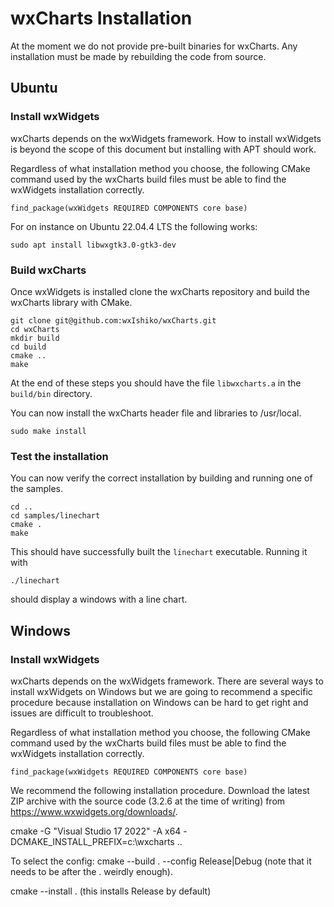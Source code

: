 # wxCharts Installation

At the moment we do not provide pre-built binaries for wxCharts. Any installation must be made by rebuilding the code
from source.

## Ubuntu

### Install wxWidgets

wxCharts depends on the wxWidgets framework. How to install wxWidgets is beyond the scope of this document but
installing with APT should work.

Regardless of what installation method you choose, the following CMake command used by the wxCharts build files must be
able to find the wxWidgets installation correctly.
```
find_package(wxWidgets REQUIRED COMPONENTS core base)
```

For on instance on Ubuntu 22.04.4 LTS the following works:
```
sudo apt install libwxgtk3.0-gtk3-dev
``` 

### Build wxCharts

Once wxWidgets is installed clone the wxCharts repository and build the wxCharts library with CMake.
```
git clone git@github.com:wxIshiko/wxCharts.git
cd wxCharts
mkdir build
cd build
cmake ..
make
```
At the end of these steps you should have the file `libwxcharts.a` in the `build/bin` directory.

You can now install the wxCharts header file and libraries to /usr/local.
```
sudo make install
```

### Test the installation

You can now verify the correct installation by building and running one of the samples.

```
cd ..
cd samples/linechart
cmake .
make
```

This should have successfully built the `linechart` executable. Running it with
```
./linechart
```
should display a windows with a line chart.

## Windows

### Install wxWidgets

wxCharts depends on the wxWidgets framework. There are several ways to install wxWidgets on Windows but we are going to
recommend a specific procedure because installation on Windows can be hard to get right and issues are difficult to
troubleshoot. 

Regardless of what installation method you choose, the following CMake command used by the wxCharts build files must be
able to find the wxWidgets installation correctly.
```
find_package(wxWidgets REQUIRED COMPONENTS core base)
```

We recommend the following installation procedure. Download the latest ZIP archive with the source code (3.2.6 at the
time of writing) from https://www.wxwidgets.org/downloads/.

cmake -G "Visual Studio 17 2022" -A x64 -DCMAKE_INSTALL_PREFIX=c:\wxcharts ..

To select the config: cmake --build . --config Release|Debug (note that it needs to be after the . weirdly enough).


cmake --install . (this installs Release by default)
